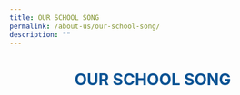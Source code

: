 ```yaml
---
title: OUR SCHOOL SONG
permalink: /about-us/our-school-song/
description: ""
---
```

# <center><span style="color: rgb(11, 83, 148)"> OUR SCHOOL SONG</span></center>
